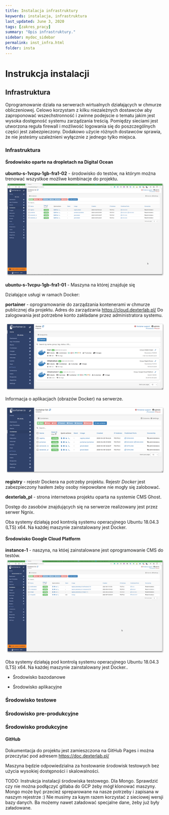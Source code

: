 ```yaml
---
title: Instalacja infrastruktury
keywords: instalacja, infrastruktura
last_updated: June 3, 2020
tags: [zakres_pracy]
summary: "Opis infrastruktury."
sidebar: mydoc_sidebar
permalink: inst_infra.html
folder: insta
---
```

# Instrukcja instalacji 


## Infrastruktura


Oprogramowanie działa na serwerach wirtualnych działających w chmurze obliczeniowej. Celowo korzystam z kilku niezależnych dostawców aby zaproponować wszechstronność i zwinne podejscie o tematu jakim jest wysoka dostępność systemu zarządzania treścią. Pomiędzy sieciami jest utworzona reguła firewall i możliwość logowania się do poszczególnych części jest zabezpieczony. Dodakowo użycie różnych dostawców sprawia, że nie jesteśmy uzależnieni wyłącznie z jednego tylko miejsca.

### Infrastruktura


#### Środowisko oparte na dropletach na Digital Ocean

**ubuntu-s-1vcpu-1gb-fra1-02** - środowisko do testów, na którym można trenować wszystkoe możliwe kombinacje do projektu.
![ubuntu-s-1vcpu-1gb-fra1-02](/images/insta/inst_infra_01.png)
    

**ubuntu-s-1vcpu-1gb-fra1-01** - Maszyna na której znajduje się
    
Działające usługi w ramach Docker:
    
**portainer** - oprogramowanie do zarządzania kontenerami w chmurze publicznej dla projektu.
Adres do zarządzania https://cloud.dexterlab.pl/
Do zalogowania jest potrzebne konto zakładane przez administratora systemu.

![Portainer 01](/images/insta/Portainer_01.png)

Informacja o aplikacjach (obrazów Docker) na serwerze. 

![Portainer 02](/images/insta/Portainer_02.png)

**registry** - rejestr Dockera na potrzeby projektu. Rejestr *Docker* jest zabezpieczony hasłem żeby osoby niepowołane nie mogły się zalobować.

**dexterlab_pl** - strona internetowa projektu oparta na systemie CMS Ghost. 


Dostęp do zasobów znajdujących się na serwerze realizowany jest przez serwer Ngnix.

Oba systemy działają pod kontrolą systemu operacyjnego Ubuntu 18.04.3 (LTS) x64. Na każdej maszynie zainstalowany jest Docker.

#### Środowisko Google Cloud Platform

**instance-1** - naszyna, na któej zainstalowane jest oprogramowanie CMS do testów.
![instance-1](/images/insta/inst_infra_02.png)


Oba systemy działają pod kontrolą systemu operacyjnego Ubuntu 18.04.3 (LTS) x64. Na każdej maszynie zainstalowany jest Docker..




* Środowisko bazodanowe

* Środowisko aplikacyjne

### Środowisko testowe

### Środowisko pre-produkcyjne

### Środowisko produkcyjne


#### GitHub

Dokumentacja do projektu jest zamieszczona na GitHub Pages i można przeczytać pod adresem https://doc.dexterlab.pl/

Maszyna będzie odpowiedzialna za hostowanie środowisk testowych bez użycia wysokiej dostępności i skalowalności.

TODO: Instrukcja instalacji środowiska testowego. Dla Mongo. Sprawdzić czy nie można podłączyć gitlaba do GCP żeby mógł klonować maszyny. Mongo może być przecież spreparowane na nasze potrzeby i zapisana w naszym rejestrze :) Nie musimy za kaym razem korzystać z sieciowej wersji bazy danych. Ba możemy nawet załadować specjalne dane, żeby już były załadowane. 

